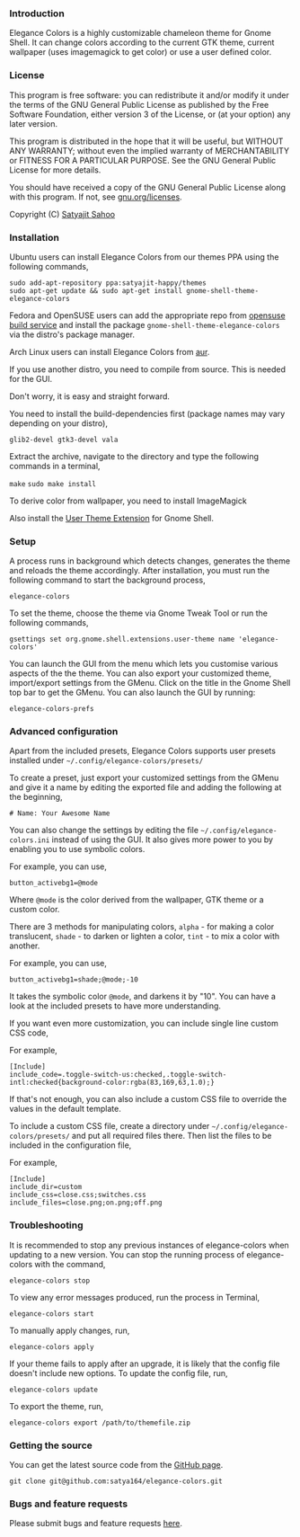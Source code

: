 ### Introduction

Elegance Colors is a highly customizable chameleon theme for Gnome Shell. It can change colors according to the current GTK theme, current wallpaper (uses imagemagick to get color) or use a user defined color.

### License

This program is free software: you can redistribute it and/or modify it under the terms of the GNU General Public License as published by the Free Software Foundation, either version 3 of the License, or (at your option) any later version.

This program is distributed in the hope that it will be useful, but WITHOUT ANY WARRANTY; without even the implied warranty of MERCHANTABILITY or FITNESS FOR A PARTICULAR PURPOSE. See the GNU General Public License for more details.

You should have received a copy of the GNU General Public License along with this program.  If not, see [gnu.org/licenses](http://www.gnu.org/licenses/).

Copyright (C) [Satyajit Sahoo](mailto:satyajit.happy@gmail.com)

### Installation

Ubuntu users can install Elegance Colors from our themes PPA using the following commands,

	sudo add-apt-repository ppa:satyajit-happy/themes
	sudo apt-get update && sudo apt-get install gnome-shell-theme-elegance-colors

Fedora and OpenSUSE users can add the appropriate repo from [opensuse build service](http://download.opensuse.org/repositories/home:/satya164:/elegance-colors/) and install the package `gnome-shell-theme-elegance-colors` via the distro's package manager.

Arch Linux users can install Elegance Colors from [aur](https://aur.archlinux.org/packages/gnome-shell-themes-elegance-colors/).

If you use another distro, you need to compile from source. This is needed for the GUI.

Don't worry, it is easy and straight forward.

You need to install the build-dependencies first (package names may vary depending on your distro),

`glib2-devel gtk3-devel vala`

Extract the archive, navigate to the directory and type the following commands in a terminal,

`make`
`sudo make install`

To derive color from wallpaper, you need to install ImageMagick

Also install the [User Theme Extension](https://extensions.gnome.org/extension/19/user-themes/) for Gnome Shell.

### Setup

A process runs in background which detects changes, generates the theme and reloads the theme accordingly. After installation, you must run the following command to start the background process,

`elegance-colors`

To set the theme, choose the theme via Gnome Tweak Tool or run the following commands,

`gsettings set org.gnome.shell.extensions.user-theme name 'elegance-colors'`

You can launch the GUI from the menu which lets you customise various aspects of the the theme. You can also export your customized theme, import/export settings from the GMenu. Click on the title in the Gnome Shell top bar to get the GMenu.  You can also launch the GUI by running:

`elegance-colors-prefs`

### Advanced configuration

Apart from the included presets, Elegance Colors supports user presets installed under `~/.config/elegance-colors/presets/`

To create a preset, just export your customized settings from the GMenu and give it a name by editing the exported file and adding the following at the beginning,

`# Name: Your Awesome Name`

You can also change the settings by editing the file `~/.config/elegance-colors.ini` instead of using the GUI. It also gives more power to you by enabling you to use symbolic colors.

For example, you can use,

`button_activebg1=@mode`

Where `@mode` is the color derived from the wallpaper, GTK theme or a custom color.

There are 3 methods for manipulating colors, `alpha` - for making a color translucent, `shade` - to darken or lighten a color, `tint` - to mix a color with another.

For example, you can use,

`button_activebg1=shade;@mode;-10`

It takes the symbolic color `@mode`, and darkens it by "10". You can have a look at the included presets to have more understanding.

If you want even more customization, you can include single line custom CSS code,

For example,

	[Include]
	include_code=.toggle-switch-us:checked,.toggle-switch-intl:checked{background-color:rgba(83,169,63,1.0);}

If that's not enough, you can also include a custom CSS file to override the values in the default template.

To include a custom CSS file, create a directory under `~/.config/elegance-colors/presets/` and put all required files there. Then list the files to be included in the configuration file,

For example,

	[Include]
	include_dir=custom
	include_css=close.css;switches.css
	include_files=close.png;on.png;off.png

### Troubleshooting

It is recommended to stop any previous instances of elegance-colors when updating to a new version. You can stop the running process of elegance-colors with the command,

`elegance-colors stop`

To view any error messages produced, run the process in Terminal,

`elegance-colors start`

To manually apply changes, run,

`elegance-colors apply`

If your theme fails to apply after an upgrade, it is likely that the config file doesn't include new options. To update the config file, run,

`elegance-colors update`

To export the theme, run,

`elegance-colors export /path/to/themefile.zip`

### Getting the source

You can get the latest source code from the [GitHub page](https://github.com/satya164/elegance-colors).

`git clone git@github.com:satya164/elegance-colors.git`

### Bugs and feature requests

Please submit bugs and feature requests [here](http://github.com/satya164/elegance-colors/issues).

